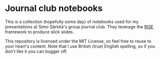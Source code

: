 # Journal club notebooks    
This is a collection (hopefully some day) of notebooks used for my presentations at Simo Särkkä's group journal club.
They leverage the [RISE](https://rise.readthedocs.io/en/stable/index.html) framework to produce slick slides.

This repository is licensed under the MIT License, so feel free to reuse to your heart's content.
Note that I use British (true) English spelling, so if you don't like it you can bugger off.